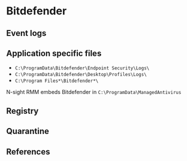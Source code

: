 # Bitdefender

## Event logs

## Application specific files

* `C:\ProgramData\Bitdefender\Endpoint Security\Logs\`
* `C:\ProgramData\Bitdefender\Desktop\Profiles\Logs\`
* `C:\Program Files*\Bitdefender*\`

N-sight RMM embeds Bitdefender in `C:\ProgramData\ManagedAntivirus`

## Registry

## Quarantine

## References
[^1]: [How to Scan a PC for viruses with Bitdefender & Export the scan Log](https://www.bitdefender.com/consumer/support/answer/1477/)
[^2]: [Where are the logs located for Managed Antivirus (Bitdefender)?](https://documentation.n-able.com/remote-management/troubleshooting/Content/kb/Where-are-the-logs-located-for-Managed-Antivirus-BitDefender.htm)